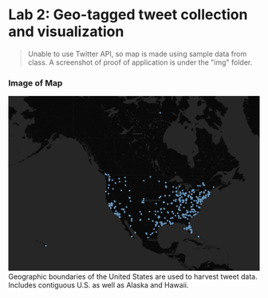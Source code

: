 # Lab 2: Geo-tagged tweet collection and visualization
>Unable to use Twitter API, so map is made using sample data from class. A screenshot of proof of application is under the "img" folder.

### Image of Map
![](/img/twtmap.png)
Geographic boundaries of the United States are used to harvest tweet data. Includes contiguous U.S. as well as Alaska and Hawaii.
